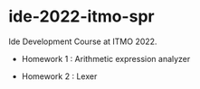 # ide-2022-itmo-spr
Ide Development Course at ITMO 2022.

* Homework 1 : Arithmetic expression analyzer

* Homework 2 : Lexer
